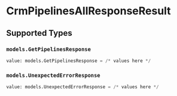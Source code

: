 # CrmPipelinesAllResponseResult


## Supported Types

### `models.GetPipelinesResponse`

```python
value: models.GetPipelinesResponse = /* values here */
```

### `models.UnexpectedErrorResponse`

```python
value: models.UnexpectedErrorResponse = /* values here */
```

